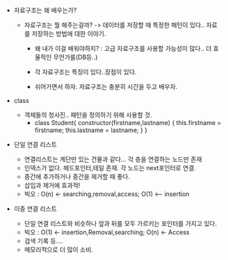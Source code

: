- 자료구조는 왜 배우는가?

  - 자료구조는 뭘 해주는걸까? -> 데이터를 저장할 때 특정한 패턴이 있다.. 자료를 저장하는 방법에 대한 이야기.

    - 왜 내가 이걸 배워야하지? : 고급 자료구조를 사용할 가능성이 많다.. 더 효율적인 무언가를(DB등..)
    - 각 자료구조는 특징이 있다..장점이 있다.

    - 쉬어가면서 하자. 자료구조는 충분히 시간을 두고 배우자.

- class

  - 객체들의 청사진.. 패턴을 정의하기 위해 사용할 것.
    - class Student{
      constructor(firstname,lastname) {
      this.firstname = firstname;
      this.lastname = lastname;
      }
      }

- 단일 연결 리스트

  - 연결리스트는 계단만 있는 건물과 같다... 각 층을 연결하는 노드만 존재
  - 인덱스가 없다. 헤드포인터,테일 존재. 각 노드는 next포인터로 연결.
  - 중간에 추가하거나 중간을 제거할 때 좋다.
  - 삽입과 제거에 효과적!
  - 빅오 : O(n) <- searching,removal,access; O(1) <-- insertion

- 이중 연결 리스트
  - 단일 연결 리스트와 비슷하나 앞과 뒤를 모두 가르키는 포인터를 가지고 있다.
  - 빅오 : O(1) <- insertion,Removal,searching; O(n) <- Access
  - 검색 기록 등....
  - 메모리적으로 더 많이 소비.
